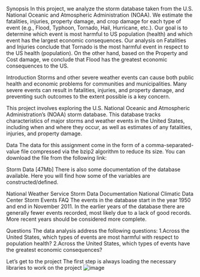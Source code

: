 Synopsis
In this project, we analyze the storm database taken from the U.S. National Oceanic and Atmospheric Administration (NOAA). We estimate the fatalities, injuries, property damage, and crop damage for each type of event (e.g., Flood, Typhoon, Tornado, Hail, Hurricane, etc.). Our goal is to determine which event is most harmful to US population (health) and which event has the largest economic consequences. Our analysis on Fatalities and Injuries conclude that Tornado is the most harmful event in respect to the US health (population). On the other hand, based on the Property and Cost damage, we conclude that Flood has the greatest economic consequences to the US.

Introduction
Storms and other severe weather events can cause both public health and economic problems for communities and municipalities. Many severe events can result in fatalities, injuries, and property damage, and preventing such outcomes to the extent possible is a key concern.

This project involves exploring the U.S. National Oceanic and Atmospheric Administration’s (NOAA) storm database. This database tracks characteristics of major storms and weather events in the United States, including when and where they occur, as well as estimates of any fatalities, injuries, and property damage.

Data
The data for this assignment come in the form of a comma-separated-value file compressed via the bzip2 algorithm to reduce its size. You can download the file from the following link:

Storm Data [47Mb] There is also some documentation of the database available. Here you will find how some of the variables are constructed/defined.

National Weather Service Storm Data Documentation National Climatic Data Center Storm Events FAQ The events in the database start in the year 1950 and end in November 2011. In the earlier years of the database there are generally fewer events recorded, most likely due to a lack of good records. More recent years should be considered more complete.

Questions
The data analysis address the following questions: 1.Across the United States, which types of events are most harmful with respect to population health? 2.Across the United States, which types of events have the greatest economic consequences?

Let’s get to the project
The first step is always loading the necessary libraries to work on the project
![image](https://user-images.githubusercontent.com/88283525/174536003-9345d093-6a50-4f5c-9faf-8e18404040f1.png)
